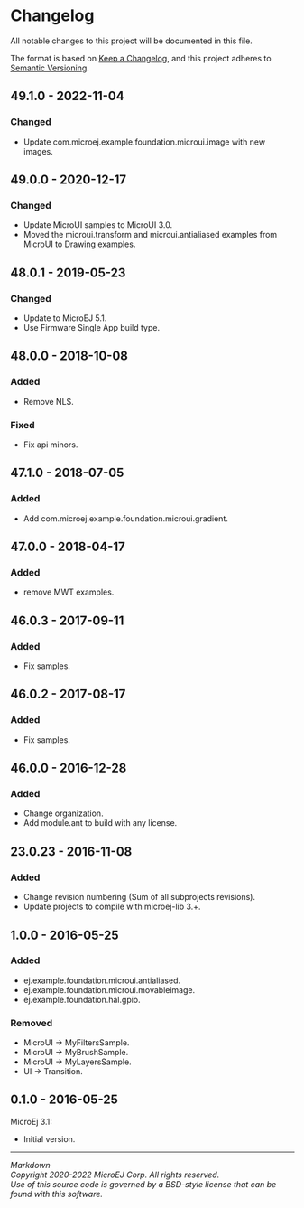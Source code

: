 # Changelog

All notable changes to this project will be documented in this file.

The format is based on [Keep a Changelog](https://keepachangelog.com/en/1.0.0/),
and this project adheres to [Semantic Versioning](https://semver.org/spec/v2.0.0.html).

## 49.1.0 - 2022-11-04

### Changed

  - Update com.microej.example.foundation.microui.image with new images.

## 49.0.0 - 2020-12-17

### Changed

  - Update MicroUI samples to MicroUI 3.0.
  - Moved the microui.transform and microui.antialiased examples from MicroUI to Drawing examples.
  
## 48.0.1 - 2019-05-23

### Changed

  - Update to MicroEJ 5.1.
  - Use Firmware Single App build type.
  
## 48.0.0 - 2018-10-08

### Added

  - Remove NLS.

### Fixed

  - Fix api minors.


## 47.1.0 - 2018-07-05

### Added

  - Add com.microej.example.foundation.microui.gradient.

## 47.0.0 - 2018-04-17

### Added

  - remove MWT examples.

## 46.0.3 - 2017-09-11

### Added

  - Fix samples.

## 46.0.2 - 2017-08-17

### Added

  - Fix samples.

## 46.0.0 - 2016-12-28

### Added

  - Change organization.
  - Add module.ant to build with any license.

## 23.0.23 - 2016-11-08

### Added

  - Change revision numbering (Sum of all subprojects revisions).
  - Update projects to compile with microej-lib 3.+.

## 1.0.0 - 2016-05-25

### Added

  - ej.example.foundation.microui.antialiased.
  - ej.example.foundation.microui.movableimage.
  - ej.example.foundation.hal.gpio.

### Removed

  - MicroUI -> MyFiltersSample.
  - MicroUI -> MyBrushSample.
  - MicroUI -> MyLayersSample.
  - UI -> Transition.

## 0.1.0 - 2016-05-25

MicroEj 3.1:
  - Initial version.

---  
_Markdown_   
_Copyright 2020-2022 MicroEJ Corp. All rights reserved._  
_Use of this source code is governed by a BSD-style license that can be found with this software._  